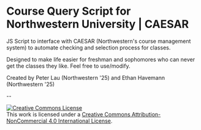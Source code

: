 # Course Query Script for Northwestern University | CAESAR 

JS Script to interface with CAESAR (Northwestern's course management system) to automate checking and selection process for classes. 

Designed to make life easier for freshman and sophomores who can never get the classes they like. Feel free to use/modify.

Created by Peter Lau (Northwestern '25) and Ethan Havemann (Northwestern '25)

--

<a rel="license" href="http://creativecommons.org/licenses/by-nc/4.0/"><img alt="Creative Commons License" style="border-width:0" src="https://i.creativecommons.org/l/by-nc/4.0/88x31.png" /></a><br />This work is licensed under a <a rel="license" href="http://creativecommons.org/licenses/by-nc/4.0/">Creative Commons Attribution-NonCommercial 4.0 International License</a>.

